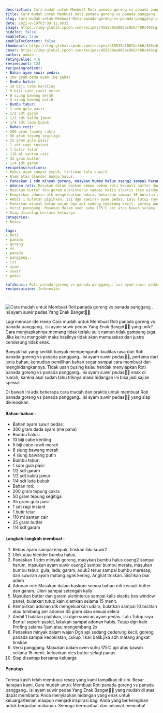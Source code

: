 ```yaml
---
description: Cara mudah untuk Membuat Roti panada goreng vs panada panggang.. isi ayam suwir pedas Yang Enak Banget"
title: Cara mudah untuk Membuat Roti panada goreng vs panada panggang.. isi ayam suwir pedas Yang Enak Banget
slug: Cara-mudah-untuk-Membuat-Roti-panada-goreng-vs-panada-panggang-isi-ayam-suwir-pedas-Yang-Enak-Banget
date: 2022-8-19T03:09:12.063Z
image: https://img-global.cpcdn.com/recipes/455539a1882bc8b6/400x400cq70/photo.jpg
hideToc: false
enableToc: true
enableTocContent: false
thumbnail: https://img-global.cpcdn.com/recipes/455539a1882bc8b6/400x400cq70/photo.jpg
cover: https://img-global.cpcdn.com/recipes/455539a1882bc8b6/400x400cq70/photo.jpg
author: admin
ratingvalue: 4.8
reviewcount: 124
recipeingredient:
- Bahan ayam suwir pedas:
- 300 gram dada ayam (me paha)
- Bumbu halus:
- 10 biji cabe keriting
- 5 biji cabe rawit merah
- 8 siung bawang merah
- 4 siung bawang putih
- Bumbu tabur:
- 1 sdm gula pasir
- 1/2 sdt garam
- 1/2 sdt kaldu jamur
- 1/4 sdt lada bubuk
- Bahan roti:
- 200 gram tepung cakra
- 50 gram tepung segitiga
- 35 gram gula pasir
- 1 sdt ragi instant
- 1 butir telur
- 110 ml santan cair
- 35 gram butter
- 1/4 sdt garam
recipeinstructions:
- Rebus ayam sampai empuk, tiriskan lalu suwir2
- Ulek atau blender bumbu halus.
- Panaskan 1 sdm minyak goreng, masykan bumbu halus oseng2 sampai harum, masukan ayam suwir oseng2 sampai bumbu merata, masukan bumbu tabur: gula, lada, garam, aduk2 terus sampai bumbu meresap, dan suwiran ayam matang agak kering. Angkat tiriskan. Sisihkan biar adem
- Adonan roti: Masukan dalam baskom semua bahan roti kecuali butter dan garam. Uleni sampai setengah kalis
- Masukan butter dan garam uleninterus sampai kalis elastis (tes window pane), bulatkan tutup kain diamkan selama 15 menit.
- Kempiskan adonan utk mengeluarkan udara, bulatkan sampai 10 bulatan atau tombang per adonan 45 gram atau sesuai selera
- Ambil 1 bulatan pipihkan, isi dgm suwiran ayam pedas. Lalu Tutup raya Bentul seperti pastel, lakukan sampai adonan habis. Tutup dgn kain. Profing selama 1jam atau mengembang 2x
- Panaskan minyak dalam wajan Dgn api sedang cederung kecil, goreng panada sampai kecoklatan, cukup 1 kali balik.jika sdh matang angkat tiriskan
- Versi panggang. Masukan dalam oven suhu 175’C api atas bawah selama 15 menit. keluarkan oles butter selagi panas.
- Siap disantap bersama keluarga
categories:
- Resep

tags:
- Roti
- panada
- goreng
- vs
- panada
- panggang..
- isi
- ayam
- suwir
- pedas

katakunci: Roti panada goreng vs panada panggang.. isi ayam suwir pedas
recipecuisine: Indonesian

---
```


![Cara mudah untuk Membuat Roti panada goreng vs panada panggang.. isi ayam suwir pedas Yang Enak Banget👩‍🍳](https://img-global.cpcdn.com/recipes/455539a1882bc8b6/400x400cq70/photo.jpg)

Lagi mencari ide resep Cara mudah untuk Membuat Roti panada goreng vs panada panggang.. isi ayam suwir pedas Yang Enak Banget👩‍🍳 yang unik? Cara menyiapkannya memang tidak terlalu sulit namun tidak gampang juga. Jika keliru mengolah maka hasilnya tidak akan memuaskan dan justru cenderung tidak enak.

Banyak hal yang sedikit banyak mempengaruhi kualitas rasa dari Roti panada goreng vs panada panggang.. isi ayam suwir pedas👩‍🍳, pertama dari jenis bahan, kemudian pemilihan bahan segar sampai cara membuat dan menghidangkannya. Tidak usah pusing kalau hendak menyiapkan Roti panada goreng vs panada panggang.. isi ayam suwir pedas👩‍🍳 enak di rumah, karena asal sudah tahu triknya maka hidangan ini bisa jadi sajian spesial.

Di bawah ini ada beberapa cara mudah dan praktis untuk membuat Roti panada goreng vs panada panggang.. isi ayam suwir pedas👩‍🍳 yang siap dikreasikan.

<!--inarticleads1-->

#### Bahan-bahan :

- Bahan ayam suwir pedas:
- 300 gram dada ayam (me paha)
- Bumbu halus:
- 10 biji cabe keriting
- 5 biji cabe rawit merah
- 8 siung bawang merah
- 4 siung bawang putih
- Bumbu tabur:
- 1 sdm gula pasir
- 1/2 sdt garam
- 1/2 sdt kaldu jamur
- 1/4 sdt lada bubuk
- Bahan roti:
- 200 gram tepung cakra
- 50 gram tepung segitiga
- 35 gram gula pasir
- 1 sdt ragi instant
- 1 butir telur
- 110 ml santan cair
- 35 gram butter
- 1/4 sdt garam

<!--inarticleads2-->

#### Langkah-langkah membuat :

1. Rebus ayam sampai empuk, tiriskan lalu suwir2
1. Ulek atau blender bumbu halus.
1. Panaskan 1 sdm minyak goreng, masykan bumbu halus oseng2 sampai harum, masukan ayam suwir oseng2 sampai bumbu merata, masukan bumbu tabur: gula, lada, garam, aduk2 terus sampai bumbu meresap, dan suwiran ayam matang agak kering. Angkat tiriskan. Sisihkan biar adem
1. Adonan roti: Masukan dalam baskom semua bahan roti kecuali butter dan garam. Uleni sampai setengah kalis
1. Masukan butter dan garam uleninterus sampai kalis elastis (tes window pane), bulatkan tutup kain diamkan selama 15 menit.
1. Kempiskan adonan utk mengeluarkan udara, bulatkan sampai 10 bulatan atau tombang per adonan 45 gram atau sesuai selera
1. Ambil 1 bulatan pipihkan, isi dgm suwiran ayam pedas. Lalu Tutup raya Bentul seperti pastel, lakukan sampai adonan habis. Tutup dgn kain. Profing selama 1jam atau mengembang 2x
1. Panaskan minyak dalam wajan Dgn api sedang cederung kecil, goreng panada sampai kecoklatan, cukup 1 kali balik.jika sdh matang angkat tiriskan
1. Versi panggang. Masukan dalam oven suhu 175’C api atas bawah selama 15 menit. keluarkan oles butter selagi panas.
1. Siap disantap bersama keluarga

#### Penutup

Terima kasih telah membaca resep yang kami tampilkan di sini. Besar harapan kami, Cara mudah untuk Membuat Roti panada goreng vs panada panggang.. isi ayam suwir pedas Yang Enak Banget👩‍🍳 yang mudah di atas dapat membantu Anda menyiapkan hidangan yang enak untuk keluarga/teman maupun menjadi inspirasi bagi Anda yang berkeinginan untuk berjualan makanan. Semoga bermanfaat dan selamat mencoba!